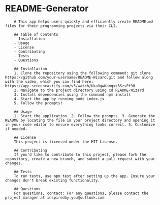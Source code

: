 # README-Generator


        # This app helps users quickly and efficiently create README.md files for their programming projects via their CLI.
        
        ## Table of Contents 
        - Installation
        - Usage
        - License
        - Contributing
        - Tests
        - Questions

        ## Installation
        1. Clone the repository using the following command: git clone https://github.com/your-username/README-Wizard.git and follow along with the video, which you can find here: https://app.screencastify.com/v3/watch/UkaOgwKamqxk3SzsPf9H
        2. Navigate to the project directory using cd README-Wizard 
        3. Install dependencies using the command npm install 
        4. Start the app by running node index.js 
        5. Follow the prompts!

        ## Usage
        1. Start the application. 2. Follow the prompts. 3. Generate the README by locating the file in your project directory and opening it in your code editor to ensure everything looks correct. 5. Customize if needed.

        ## License
        This project is licensed under the MIT License.

        ## Contributing
        If you'd like to contribute to this project, please fork the repository, create a new branch, and submit a pull request with your changes.

        ## Tests
        To run tests, use npm test after setting up the app. Ensure your changes don't break existing functionality. 

        ## Questions
        For questions, contact: For any questions, please contact the project manager at inspiredby.you@outlook.com
        
